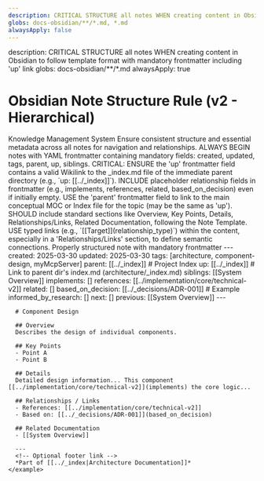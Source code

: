 ```yaml
---
description: CRITICAL STRUCTURE all notes WHEN creating content in Obsidian to follow template format with mandatory frontmatter including 'up' link
globs: docs-obsidian/**/*.md, *.md
alwaysApply: false
---
```

<aiDecision>
  description: CRITICAL STRUCTURE all notes WHEN creating content in Obsidian to follow template format with mandatory frontmatter including 'up' link
  globs: docs-obsidian/**/*.md
  alwaysApply: true
</aiDecision>

# Obsidian Note Structure Rule (v2 - Hierarchical)

<context>
  <role>Knowledge Management System</role>
  <purpose>Ensure consistent structure and essential metadata across all notes for navigation and relationships.</purpose>
</context>

<requirements>
  <requirement>ALWAYS BEGIN notes with YAML frontmatter containing mandatory fields: created, updated, tags, parent, up, siblings.</requirement>
  <requirement>CRITICAL: ENSURE the 'up' frontmatter field contains a valid Wikilink to the _index.md file of the immediate parent directory (e.g., `up: [[../_index]]`).</requirement>
  <requirement>INCLUDE placeholder relationship fields in frontmatter (e.g., implements, references, related, based_on_decision) even if initially empty.</requirement>
  <requirement>USE the 'parent' frontmatter field to link to the main conceptual MOC or Index file for the topic (may be the same as 'up').</requirement>
  <requirement>SHOULD include standard sections like Overview, Key Points, Details, Relationships/Links, Related Documentation, following the Note Template.</requirement>
  <requirement>USE typed links (e.g., `[[Target]](relationship_type)`) within the content, especially in a 'Relationships/Links' section, to define semantic connections.</requirement>
</requirements>

<examples>
  <good-practice>
    <description>Properly structured note with mandatory frontmatter</description>
    <example>
      ---
      created: 2025-03-30
      updated: 2025-03-30
      tags: [architecture, component-design, myMcpServer]
      parent: [[../_index]] # Project Index
      up: [[../_index]] # Link to parent dir's index.md (architecture/_index.md)
      siblings: [[System Overview]]
      implements: []
      references: [[../implementation/core/technical-v2]]
      related: []
      based_on_decision: [[../_decisions/ADR-001]] # Example
      informed_by_research: []
      next: []
      previous: [[System Overview]]
      ---

      # Component Design

      ## Overview
      Describes the design of individual components.

      ## Key Points
      - Point A
      - Point B

      ## Details
      Detailed design information... This component [[../implementation/core/technical-v2]](implements) the core logic...

      ## Relationships / Links
      - References: [[../implementation/core/technical-v2]]
      - Based on: [[../_decisions/ADR-001]](based_on_decision)

      ## Related Documentation
      - [[System Overview]]

      ---
      <!-- Optional footer link -->
      *Part of [[../_index|Architecture Documentation]]*
    </example>
  </good-practice>
</examples>